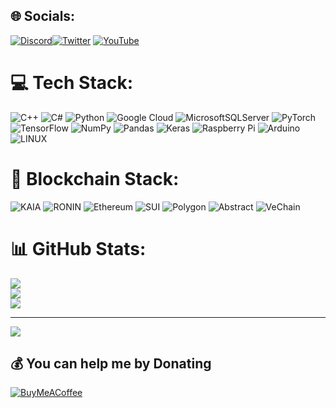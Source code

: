
## 🌐 Socials:
[![Discord](https://img.shields.io/badge/Discord-%237289DA.svg?logo=discord&logoColor=white)](https://discord.gg/YDUQnssK3E)[![Twitter](https://img.shields.io/badge/Twitter-%231DA1F2.svg?logo=Twitter&logoColor=white)](https://twitter.com/handeveloper1)
 [![YouTube](https://img.shields.io/badge/YouTube-%23FF0000.svg?logo=YouTube&logoColor=white)](https://www.youtube.com/@handeveloper1) 



# 💻 Tech Stack:
![C++](https://img.shields.io/badge/c++-%2300599C.svg?style=for-the-badge&logo=c%2B%2B&logoColor=white) ![C#](https://img.shields.io/badge/c%23-%23239120.svg?style=for-the-badge&logo=c-sharp&logoColor=white) ![Python](https://img.shields.io/badge/python-3670A0?style=for-the-badge&logo=python&logoColor=ffdd54) ![Google Cloud](https://img.shields.io/badge/Google%20Cloud-%234285F4.svg?style=for-the-badge&logo=google-cloud&logoColor=white) ![MicrosoftSQLServer](https://img.shields.io/badge/Microsoft%20SQL%20Sever-CC2927?style=for-the-badge&logo=microsoft%20sql%20server&logoColor=white) ![PyTorch](https://img.shields.io/badge/PyTorch-%23EE4C2C.svg?style=for-the-badge&logo=PyTorch&logoColor=white) ![TensorFlow](https://img.shields.io/badge/TensorFlow-%23FF6F00.svg?style=for-the-badge&logo=TensorFlow&logoColor=white) ![NumPy](https://img.shields.io/badge/numpy-%23013243.svg?style=for-the-badge&logo=numpy&logoColor=white) ![Pandas](https://img.shields.io/badge/pandas-%23150458.svg?style=for-the-badge&logo=pandas&logoColor=white) ![Keras](https://img.shields.io/badge/Keras-%23D00000.svg?style=for-the-badge&logo=Keras&logoColor=white) ![Raspberry Pi](https://img.shields.io/badge/-RaspberryPi-C51A4A?style=for-the-badge&logo=Raspberry-Pi) ![Arduino](https://img.shields.io/badge/-Arduino-00979D?style=for-the-badge&logo=Arduino&logoColor=white) ![LINUX](https://img.shields.io/badge/Linux-FCC624?style=for-the-badge&logo=linux&logoColor=black)

# 🧱 Blockchain Stack:
![KAIA](https://img.shields.io/badge/KAIA-%23000000.svg?style=for-the-badge&logoColor=white)  ![RONIN](https://img.shields.io/badge/RONIN-%2300459C.svg?style=for-the-badge&logoColor=white)  ![Ethereum](https://img.shields.io/badge/Ethereum-%233C3C3D.svg?style=for-the-badge&logo=ethereum&logoColor=white)  ![SUI](https://img.shields.io/badge/SUI-%23003BFF.svg?style=for-the-badge&logoColor=white)  ![Polygon](https://img.shields.io/badge/Polygon-%237B3FE4.svg?style=for-the-badge&logo=polygon&logoColor=white)  ![Abstract](https://img.shields.io/badge/Abstract-%23111111.svg?style=for-the-badge&logoColor=white)  ![VeChain](https://img.shields.io/badge/VeChain-%230082FF.svg?style=for-the-badge&logo=vechain&logoColor=white)



# 📊 GitHub Stats:
![](https://github-readme-stats.vercel.app/api?username=handeveloper1&theme=dark&hide_border=false&include_all_commits=false&count_private=false)<br/>
![](https://github-readme-streak-stats.herokuapp.com/?user=handeveloper1&theme=dark&hide_border=false)<br/>
![](https://github-readme-stats.vercel.app/api/top-langs/?username=handeveloper1&theme=dark&hide_border=false&include_all_commits=false&count_private=false&layout=compact)

---
[![](https://visitcount.itsvg.in/api?id=oguzhanyazman&icon=0&color=0)](https://visitcount.itsvg.in)

  ## 💰 You can help me by Donating
  [![BuyMeACoffee](https://img.shields.io/badge/Buy%20Me%20a%20Coffee-ffdd00?style=for-the-badge&logo=buy-me-a-coffee&logoColor=black)](https://buymeacoffee.com/handeveloper1) 

  
<!-- Proudly created with GPRM ( https://gprm.itsvg.in ) -->
